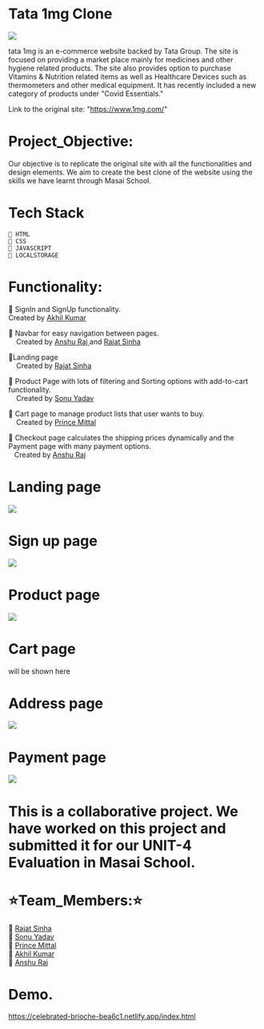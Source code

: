 # Tata 1mg Clone
<img src="https://assets.1mg.com/pwa-app/production/2.0.0/static/images/site-icons/1mg-logo-large.png">

tata 1mg is an e-commerce website backed by Tata Group. The site is focused on providing a market place mainly for medicines and other hygiene related products. The site also provides option to purchase Vitamins & Nutrition related items as well as Healthcare Devices such as thermometers and other medical equipment. It has recently included a new category of products under "Covid Essentials."

Link to the original site: "https://www.1mg.com/"


# Project_Objective:

Our objective is to replicate the original site with all the functionalities and design elements. We aim to create the best clone of the website using the skills we have learnt through Masai School.

 # Tech Stack
    🔘 HTML
    🔘 CSS
    🔘 JAVASCRIPT
    🔘 LOCALSTORAGE
    
    
# Functionality:
  🔘 SignIn and SignUp functionality. <br>
         <span> Created by  <a href = "https://github.com/Akhil0425" > Akhil Kumar </a> </span><br>
         
  🔘 Navbar for easy navigation between pages.<br>
     &nbsp;&nbsp;&nbsp;<span> Created by  <a href = "https://github.com/Mr-raaz/" > Anshu Raj </a> and <a href = "https://github.com/Rajatsinha05" > Rajat Sinha </a>             </span><br>
        
  🔘Landing page <br>
          &nbsp;&nbsp;&nbsp;<span> Created by <a href = "https://github.com/Rajatsinha05" > Rajat Sinha </a>  </span><br>
  
  🔘 Product Page with lots of filtering and Sorting options  with add-to-cart functionality.<br>
     &nbsp;&nbsp;&nbsp;<span> Created by  <a href = "https://github.com/sonukryadav" > Sonu Yadav </a>  </span><br>
 
  🔘 Cart page to manage product lists that user wants to buy.<br>
   &nbsp;&nbsp;&nbsp;<span> Created by  <a href = "https://github.com/PrinceMittal1" > Prince Mittal </a>  </span><br>
     
  🔘 Checkout page calculates the shipping prices dynamically and the Payment page with many payment options.<br>
   &nbsp;&nbsp;&nbsp;Created by <a href = "https://github.com/Mr-raaz/" > Anshu Raj </a> <br>
  

  
  
  # Landing page
   <img src="https://miro.medium.com/max/1400/1*GIm3xGXsdyM7B0r2SkrpxQ.png">
  
  # Sign up page
  <img src="https://miro.medium.com/max/1400/1*wMH3wYwZsl2PYmFewK9Trg.png">
  
  # Product page
   <img src="https://miro.medium.com/max/1400/0*KdKkjUBLEhVvCeVp.png">
  
  # Cart page
  will be shown here
  
  # Address page
   <img src="https://miro.medium.com/max/1400/0*tpkzCS951khJeXpu.png">
  
  # Payment page
   <img src="https://miro.medium.com/max/1400/0*8-CNb8YcF3Dzi9y6.png">
 


    
    
# This is a collaborative project. We have worked on this project and submitted it for our UNIT-4 Evaluation in Masai School. 
  
 # ⭐Team_Members:⭐
  🔘 <a href = "https://github.com/Rajatsinha05" > Rajat Sinha </a> <br>
  🔘 <a href = "https://github.com/sonukryadav" > Sonu Yadav </a> <br>
  🔘 <a href = "https://github.com/PrinceMittal1" > Prince Mittal </a> <br>
  🔘 <a href = "https://github.com/Akhil0425" > Akhil Kumar </a> <br>
  🔘 <a href = "https://github.com/Mr-raaz/" > Anshu Raj </a>



  # Demo. <br>
 
https://celebrated-brioche-bea6c1.netlify.app/index.html
